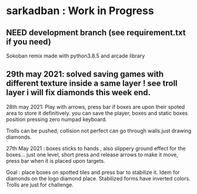# sarkadban : Work in Progress
NEED development branch (see requirement.txt if you need)
-----

Sokoban remix made with python3.8.5 and arcade library

29th may 2021: solved saving games with different texture inside a same layer ! see troll layer
i will fix diamonds this week end.
------------------------

28th may 2021:  Play with arrows, press bar if boxes are upon their spoted area to store it definitively.
you can save the player, boxes and static boxes position pressing zero numpad keyboard.

Trolls can be pushed, collision not perfect can go through walls.just drawing  diamonds.


27th May 2021 : boxes sticks to hands , also slippery ground effect for the boxes... 
just one level, short press and release arrows to make it move, press bar when it is placed upon targets.

Goal : place boxes on spotted tiles and press bar to stabilize it. Idem for diamonds on the logo diamond place.
Stabilized forms have inverted colors.
Trolls are just for challenge.
